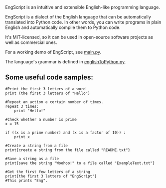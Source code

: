 EngScript is an intuitive and extensible English-like programming language.

EngScript is a dialect of the English language that can be automatically translated into Python code.
In other words, you can write programs in plain English and automatically compile them to Python code.

It's MIT-licensed, so it can be used in open-source software projects as well as commercial ones.

For a working demo of EngScript, see [main.py](main.py).

The language's grammar is defined in [englishToPython.py](englishToPython.py).

Some useful code samples:
----
	#Print the first 3 letters of a word
	print (the first 3 letters of "Hello")
	
	#Repeat an action a certain number of times.
	repeat 3 times:
		print "Hello!"
	
	#Check whether a number is prime
	x = 15
	
	if ((x is a prime number) and (x is a factor of 10)) :
		print x
	
	#Create a string from a file
	print{create a string from the file called "README.txt"}
	
	#Save a string as a file
	print{save the string "Woohoo!" to a file called "ExampleText.txt"}
	
	#Get the first few letters of a string
	print{the first 3 letters of "EngScript"}
	#This prints "Eng".
